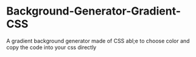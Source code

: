 # Background-Generator-Gradient-CSS
A gradient background generator made of CSS abl;e to choose color and copy the code into your css directly
